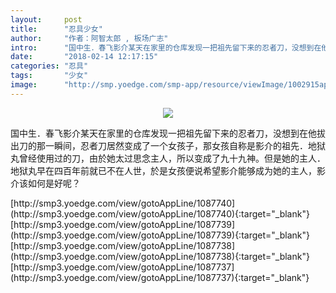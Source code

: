 ```yaml
---
layout:     post
title:      "忍具少女"
author:     "作者：阿智太郎 , 板场广志"
intro:      "国中生．春飞影介某天在家里的仓库发现一把祖先留下来的忍者刀，没想到在他拔出刀的那一瞬间，忍者刀居然变成了一个女孩子，那女孩自称是影介的祖先．地狱丸曾经使用过的刀，由於她太过思念主人，所以变成了九十九神。但是她的主人．地狱丸早在四百年前就已不在人世，於是女孩便说希望影介能够成为她的主人，影介该如何是好呢？"
date:       "2018-02-14 12:17:15"
categories: "忍具"
tags:       "少女"
image:      "http://smp.yoedge.com/smp-app/resource/viewImage/1002915appline.png"
---
```

<div style="text-align: center">
<p><img src="http://smp.yoedge.com/smp-app/resource/viewImage/1002915appline.png"/></p>
</div>
<p class="post-meta">
<span>国中生．春飞影介某天在家里的仓库发现一把祖先留下来的忍者刀，没想到在他拔出刀的那一瞬间，忍者刀居然变成了一个女孩子，那女孩自称是影介的祖先．地狱丸曾经使用过的刀，由於她太过思念主人，所以变成了九十九神。但是她的主人．地狱丸早在四百年前就已不在人世，於是女孩便说希望影介能够成为她的主人，影介该如何是好呢？</span>
</p>
[http://smp3.yoedge.com/view/gotoAppLine/1087740](http://smp3.yoedge.com/view/gotoAppLine/1087740){:target="_blank"}
[http://smp3.yoedge.com/view/gotoAppLine/1087739](http://smp3.yoedge.com/view/gotoAppLine/1087739){:target="_blank"}
[http://smp3.yoedge.com/view/gotoAppLine/1087738](http://smp3.yoedge.com/view/gotoAppLine/1087738){:target="_blank"}
[http://smp3.yoedge.com/view/gotoAppLine/1087737](http://smp3.yoedge.com/view/gotoAppLine/1087737){:target="_blank"}


